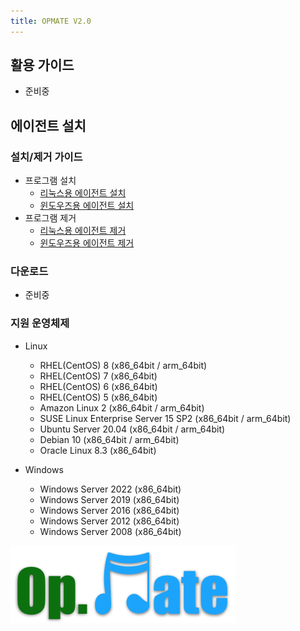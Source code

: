 ```yaml
---
title: OPMATE V2.0
---
```


## 활용 가이드

- 준비중

## 에이전트 설치

### 설치/제거 가이드

- 프로그램 설치
  - [리눅스용 에이전트 설치](InstallAgentLinux.md)
  - [윈도우즈용 에이전트 설치](InstallAgentWindows.md)
- 프로그램 제거
  - [리눅스용 에이전트 제거](UninstallAgentLinux.md)
  - [윈도우즈용 에이전트 제거](UninstallAgentWindows.md)


### 다운로드

- 준비중

<!--
**주의** : **마스터의 버전이 V2.0**인 경우에만 아래 에이전트를 설치하시기 바랍니다.

- **OPMATE Agent _v2.0.004_**
  - [opma-installer-2.0.004-linux-20211230.tar.gz](https://github.com/opmate/opmate.github.io/releases/download/OPMATE-AGENT-v2.0.004/opma-installer-2.0.004-linux-20211230.tar.gz)
  - [opma-installer-2.0.004-windows-20211230.exe](https://github.com/opmate/opmate.github.io/releases/download/OPMATE-AGENT-v2.0.004/opma-installer-2.0.004-windows-20211230.exe)
-->

### 지원 운영체제

- Linux
  - RHEL(CentOS) 8 (x86_64bit / arm_64bit)
  - RHEL(CentOS) 7 (x86_64bit)
  - RHEL(CentOS) 6 (x86_64bit)
  - RHEL(CentOS) 5 (x86_64bit)
  - Amazon Linux 2 (x86_64bit / arm_64bit)
  - SUSE Linux Enterprise Server 15 SP2 (x86_64bit / arm_64bit)
  - Ubuntu Server 20.04 (x86_64bit / arm_64bit)
  - Debian 10 (x86_64bit / arm_64bit)
  - Oracle Linux 8.3 (x86_64bit)
  
- Windows
  - Windows Server 2022 (x86_64bit)
  - Windows Server 2019 (x86_64bit)
  - Windows Server 2016 (x86_64bit)
  - Windows Server 2012 (x86_64bit)
  - Windows Server 2008 (x86_64bit)

![Alt text](/img/opmate-small.png)
